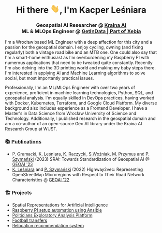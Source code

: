 <h1 align="center">Hi there <img src="https://raw.githubusercontent.com/Calychas/Calychas/main/gifs/hand.gif" width="30px">, I'm Kacper Leśniara </h1>
<h3 align="center">Geospatial AI Researcher @ <a href="https://kraina.ai">Kraina AI</a> <br> ML & MLOps Engineer @ <a href="[https://getindata.com/](https://github.com/getindata)">GetInData | Part of Xebia</a></h3>

I'm a Wrocław based ML Engineer with a deep affection for this city and a passion for the geospatial domain. I enjoy cycling, owning (and fixing regularly) both a vintage road bike and an MTB one. One could also say that I'm a smart-home enthusiast as I'm overburdening my Raspberry PI with numerous applications that need to be tweaked quite constantly. Recently I'm also delving into the 3D printing world and making my baby steps there. I'm interested in applying AI and Machine Learning algorithms to solve social, but most importantly practical issues.

Professionally, I'm an ML/MLOps Engineer with over two years of experience, proficient in machine learning technologies, Python, SQL, and geospatial analysis. I'm equally skilled in DevOps practices, having worked with Docker, Kubernetes, Terraform, and Google Cloud Platform. My diverse background also includes experience as a Frontend Developer. I have a Master's in Data Science from Wrocław University of Science and Technology. Additionally, I published research in the geospatial domain and am a co-author of an open-source Geo AI library under the Kraina AI Research Group at WUST.

### 📚 [Publications](https://kraina.ai/pages/publications/)
  - [P. Gramacki](https://github.com/piotrgramacki), [K. Leśniara](https://github.com/Calychas), [K. Raczycki](https://github.com/RaczeQ), [S.Woźniak](https://github.com/simonusher), [M. Przymus](https://github.com/mprzymus) and [P. Szymański](https://github.com/niedakh) (2023) SRAI: Towards Standardization of Geospatial AI @ [GEOAI '23](https://geoai.ornl.gov/acmsigspatial-geoai/2023-main/)
  - [K. Leśniara](https://github.com/Calychas) and [P. Szymański](https://github.com/niedakh) (2022) Highway2vec: Representing OpenStreetMap Microregions with Respect to Their Road Network Characteristics @ [GEOAI '22](https://geoai.ornl.gov/acmsigspatial-geoai/2022-2/)

### 🏗️ Projects
  - [Spatial Representations for Artificial Intelligence](https://github.com/kraina-ai/srai)
  - [Raspberry PI setup automation using Ansible](https://github.com/Calychas/ansible-pi)
  - [Politicians Exploratory Analysis Platform](https://github.com/EmbeddML/peap-frontend)
  - [Football transfers](https://football-transfers.web.app/)
  - [Relocation recommendation system](https://github.com/EmbeddML/relocation-recommendation)


